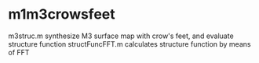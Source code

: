 m1m3crowsfeet
=============
m3struc.m	 synthesize M3 surface map with crow's feet, and evaluate
		 structure function
structFuncFFT.m  calculates structure function by means of FFT

